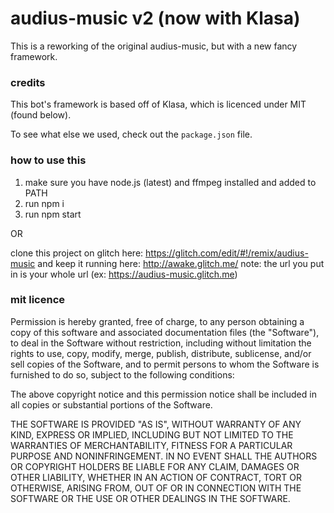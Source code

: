 # audius-music v2 (now with Klasa)

This is a reworking of the original audius-music, but with a new fancy framework.

### credits

This bot's framework is based off of Klasa, which is licenced under MIT (found below).

To see what else we used, check out the `package.json` file.

### how to use this
1. make sure you have node.js (latest) and ffmpeg installed and added to PATH 
2. run npm i
3. run npm start

OR

clone this project on glitch here:
https://glitch.com/edit/#!/remix/audius-music
and keep it running here:
http://awake.glitch.me/
note: the url you put in is your whole url (ex: https://audius-music.glitch.me)

### mit licence

Permission is hereby granted, free of charge, to any person obtaining a copy
of this software and associated documentation files (the "Software"), to deal
in the Software without restriction, including without limitation the rights
to use, copy, modify, merge, publish, distribute, sublicense, and/or sell
copies of the Software, and to permit persons to whom the Software is
furnished to do so, subject to the following conditions:

The above copyright notice and this permission notice shall be included in all
copies or substantial portions of the Software.

THE SOFTWARE IS PROVIDED "AS IS", WITHOUT WARRANTY OF ANY KIND, EXPRESS OR
IMPLIED, INCLUDING BUT NOT LIMITED TO THE WARRANTIES OF MERCHANTABILITY,
FITNESS FOR A PARTICULAR PURPOSE AND NONINFRINGEMENT. IN NO EVENT SHALL THE
AUTHORS OR COPYRIGHT HOLDERS BE LIABLE FOR ANY CLAIM, DAMAGES OR OTHER
LIABILITY, WHETHER IN AN ACTION OF CONTRACT, TORT OR OTHERWISE, ARISING FROM,
OUT OF OR IN CONNECTION WITH THE SOFTWARE OR THE USE OR OTHER DEALINGS IN THE
SOFTWARE.
